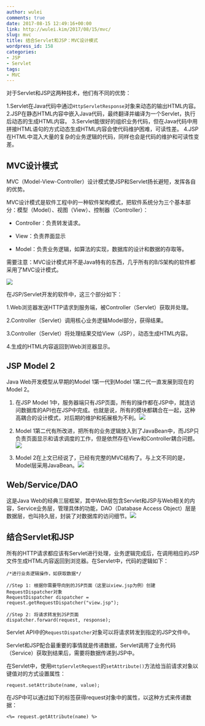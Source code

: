 ```yaml
---
author: wulei
comments: true
date: 2017-08-15 12:49:16+00:00
link: http://wulei.kim/2017/08/15/mvc/
slug: mvc
title: 结合Servlet和JSP：MVC设计模式
wordpress_id: 158
categories:
- JSP
- Servlet
tags:
- MVC
---
```


对于Servlet和JSP这两种技术，他们有不同的优势：

1.Servlet在Java代码中通过`HttpServletResponse`对象来动态的输出HTML内容。
2.JSP在静态HTML内容中嵌入Java代码，最终翻译并编译为一个Servlet，执行后动态的生成HTML内容。
3.Servlet能很好的组织业务代码，但在Java代码中用拼接HTML语句的方式动态生成HTML内容会使代码维护困难，可读性差。
4.JSP在HTML中混入大量的复杂的业务逻辑的代码，同样也会是代码的维护和可读性变差。


## MVC设计模式


MVC（Model-View-Controller）设计模式使JSP和Servlet扬长避短，发挥各自的优势。

MVC设计模式是软件工程中的一种软件架构模式，把软件系统分为三个基本部分：模型（Model）、视图（View）、控制器（Controller）：



 	
  * Controller：负责转发请求。

 	
  * View：负责界面显示

 	
  * Model：负责业务逻辑，如算法的实现，数据库的设计和数据的存取等。


需要注意：MVC设计模式并不是Java特有的东西，几乎所有的B/S架构的软件都采用了MVC设计模式。

![](http://wulei.kim/wp-content/uploads/2017/08/psb.png)

在JSP/Servlet开发的软件中，这三个部分如下：

1.Web浏览器发送HTTP请求到服务端，被Controller（Servlet）获取并处理。

2.Controller（Servlet）调用核心业务逻辑Model部分，获得结果。

3.Controller（Servlet）将处理结果交给View（JSP），动态生成HTML内容。

4.生成的HTML内容返回到Web浏览器显示。


## JSP Model 2


Java Web开发模型从早期的Model 1第一代到Model 1第二代一直发展到现在的Model 2。



 	
  1. 在JSP Model 1中，服务器端只有JSP页面，所有的操作都在JSP中，就连访问数据库的API也在JSP中完成。也就是说，所有的模块都耦合在一起，这种高耦合的设计模式，对后期的维护和拓展极为不利。![](http://wulei.kim/wp-content/uploads/2017/08/psb-1.png)

 	
  2. Model 1第二代有所改进，把所有的业务逻辑放入到了JavaBean中，而JSP只负责页面显示和请求调度的工作，但是依然存在View和Controller耦合问题。![](http://wulei.kim/wp-content/uploads/2017/08/psb-2.png)

 	
  3. Model 2在上文已经说了，已经有完整的MVC结构了。与上文不同的是，Model层采用JavaBean。![](http://wulei.kim/wp-content/uploads/2017/08/psb-3.png)




## Web/Service/DAO


这是Java Web的经典三层框架，其中Web层包含Servlet和JSP与Web相关的内容，Service业务层，管理具体的功能，DAO（Database Access Object）层是数据层，也叫持久层，封装了对数据库的访问细节。![](http://wulei.kim/wp-content/uploads/2017/08/psb-4.png)


## 结合Servlet和JSP


所有的HTTP请求都应该有Servlet进行处理，业务逻辑完成后，在调用相应的JSP文件生成HTML内容返回到浏览器。在Servlet中，代码的逻辑如下：

    
    /*进行业务逻辑操作，如获取数据*/
    
    //Step 1: 根据你需要导向到的JSP页面（这里以view.jsp为例）创建RequestDispatcher对象
    RequestDispatcher dispatcher = request.getRequestDispatcher("view.jsp");
    
    //Step 2: 将请求转发到JSP页面
    dispatcher.forward(request, response);


Servlet API中的`RequestDispatcher`对象可以将请求转发到指定的JSP文件中。

Servlet和JSP配合最重要的事情就是传递数据，Servlet调用了业务代码（Service）获取到结果后，需要将数据传递到JSP中。

在Servlet中，使用`HttpServletRequest`的`setAttribute()`方法给当前请求对象以键值对的方式设置属性：

    
    request.setAttribute(name, value);


在JSP中可以通过如下的标签获得request对象中的属性，以这种方式来传递数据：

    
    <%= request.getAttribute(name) %>



